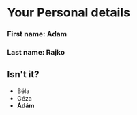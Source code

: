 # Your Personal details
### First name: Adam
### Last name: Rajko

## Isn't it?
- Béla
- Géza
- **Ádám**